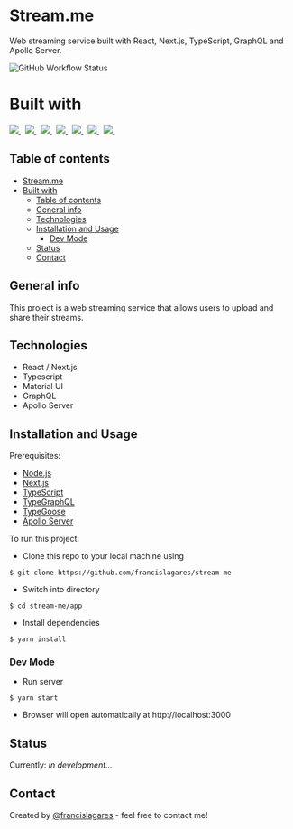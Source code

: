 # Stream.me

Web streaming service built with React, Next.js, TypeScript, GraphQL and Apollo Server.

![GitHub Workflow Status](https://img.shields.io/github/workflow/status/francislagares/stream-me/CI?style=for-the-badge&labelColor=black&logo=github)


# Built with
<p>
  <a href='https://nextjs.org/'>
    <img src="https://img.shields.io/badge/next.js-ffffff?style=for-the-badge&logo=next.js&logoColor=000" />
  </a>
  &nbsp;
  <a href='https://www.react.org/'>
		<img src='https://img.shields.io/badge/react-61DAFB?logoWidth=30&labelColor=black&style=for-the-badge&logo=react' />
	</a>
  &nbsp;
  <a href='https://www.typescriptlang.org/'>
    <img src="https://img.shields.io/badge/typescript-007ACC.svg?&style=for-the-badge&logo=typescript&logoColor=white" />
  </a>
  &nbsp;
  <a href='https://material-ui.com/'>
    <img src='https://img.shields.io/badge/material ui-0081CB?logo=material-ui&style=for-the-badge' />
  </a>
  &nbsp;
  <a href='https://www.mongodb.com/'>
    <img src='https://img.shields.io/badge/mongo db-47A248?logo=mongodb&logoColor=white&style=for-the-badge' />
  </a>
  &nbsp;
  <a href='https://graphql.org/'>
    <img src='https://img.shields.io/badge/graphql-E10098?logo=graphql&style=for-the-badge' />
  </a>
  &nbsp;
  <a href='https://www.apollographql.com/docs/apollo-server/'>
    <img src="https://img.shields.io/badge/apollo server-311C87.svg?&style=for-the-badge&logo=apollo-graphql&logoColor=white" />
  </a>
  &nbsp;
</p>

## Table of contents

- [Stream.me](#streamme)
- [Built with](#built-with)
  - [Table of contents](#table-of-contents)
  - [General info](#general-info)
  - [Technologies](#technologies)
  - [Installation and Usage](#installation-and-usage)
    - [Dev Mode](#dev-mode)
  - [Status](#status)
  - [Contact](#contact)

## General info

This project is a web streaming service that allows users to upload and share their streams.

## Technologies

- React / Next.js
- Typescript
- Material UI
- GraphQL
- Apollo Server

## Installation and Usage

Prerequisites: 

- [Node.js](https://nodejs.org/en/)
- [Next.js](https://nextjs.org/)
- [TypeScript](https://www.typescriptlang.org/)
- [TypeGraphQL](https://typegraphql.com/)
- [TypeGoose](https://typegoose.github.io/typegoose/)
- [Apollo Server](https://www.apollographql.com/docs/apollo-server/)

To run this project:

- Clone this repo to your local machine using

```shell
$ git clone https://github.com/francislagares/stream-me
```

- Switch into directory

```shell
$ cd stream-me/app
```

- Install dependencies

```shell
$ yarn install
```

### Dev Mode



- Run server

```shell
$ yarn start
```

- Browser will open automatically at http://localhost:3000


## Status

Currently: _in development..._

## Contact

Created by [@francislagares](https://www.linkedin.com/in/francislagares/) - feel free to contact me!